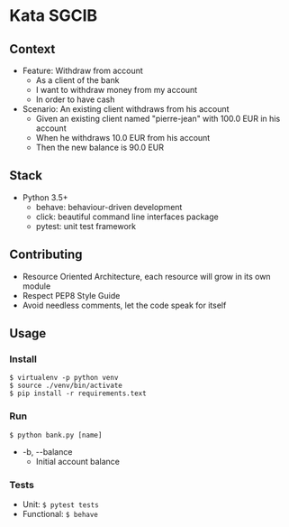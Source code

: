 # Kata SGCIB

## Context

- Feature: Withdraw from account
  - As a client of the bank
  - I want to withdraw money from my account
  - In order to have cash
- Scenario: An existing client withdraws from his account
  - Given an existing client named "pierre-jean" with 100.0 EUR in his account
  - When he withdraws 10.0 EUR from his account
  - Then the new balance is 90.0 EUR

## Stack
- Python 3.5+
  - behave: behaviour-driven development
  - click: beautiful command line interfaces package
  - pytest: unit test framework

## Contributing
- Resource Oriented Architecture, each resource will grow in its own module
- Respect PEP8 Style Guide
- Avoid needless comments, let the code speak for itself
  
## Usage

### Install
```
$ virtualenv -p python venv
$ source ./venv/bin/activate
$ pip install -r requirements.text
```

### Run
`$ python bank.py [name]`
- -b, --balance
  - Initial account balance

### Tests
- Unit: `$ pytest tests`
- Functional: `$ behave`
